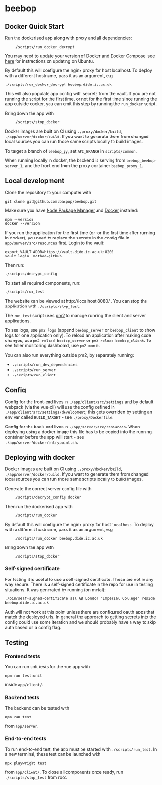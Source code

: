 # beebop

## Docker Quick Start

Run the dockerised app along with proxy and all dependencies:

```
    ./scripts/run_docker_decrypt
```

You may need to update your version of Docker and Docker Compose: see [here](https://docs.docker.com/engine/install/ubuntu/) for instructions on updating on Ubuntu. 

By default this will configure the nginx proxy for host localhost. To deploy with a different hostname, pass it as an argument, e.g.
```
./scripts/run_docker_decrypt beebop.dide.ic.ac.uk
```

This will also populate app config with secrets from the vault. If you are not running the script for the first time,
or not for the first time since running the app outside docker, you can omit this step by running the `run_docker` script.

Bring down the app with
```
    ./scripts/stop_docker
```

Docker images are built on CI using `./proxy/docker/build`, `./app/server/docker/build`. If you want
to generate them from changed local sources you can run those same scripts locally to build images.

To target a branch of `beebop_py`, set `API_BRANCH` in `scripts/common`.

When running locally in docker, the backend is serving from `beebop_beebop-server_1`, and the front end from the proxy
container `beebop_proxy_1`.

## Local development

Clone the repository to your computer with
```
git clone git@github.com:bacpop/beebop.git
```


Make sure you have [Node Package Manager](https://docs.npmjs.com/downloading-and-installing-node-js-and-npm) and [Docker](https://docs.docker.com/get-docker/) installed:
```
npm --version
docker --version
```


If you run the application for the first time (or for the first time after running in docker), you need to replace the 
secrets in the config file in `app/server/src/resources` first. 
Login to the vault:
```
export VAULT_ADDR=https://vault.dide.ic.ac.uk:8200
vault login -method=github
```
Then run:
```
./scripts/decrypt_config
```


To start all required components, run:
```
./scripts/run_test
```

The website can be viewed at http://localhost:8080/ . You can stop the application with `./scripts/stop_test`.

The `run_test` script uses [pm2](https://github.com/Unitech/pm2) to manage running the client and server applications.

To see logs, use `pm2 logs` (append `beebop_server` or `beebop_client` to show logs for one application only).
To reload an application after making code changes, use `pm2 reload beebop_server` or `pm2 reload beebop_client`.
To see fuller monitoring dashboard, use `pm2 monit`.

You can also run everything outside pm2, by separately running:
- `./scripts/run_dev_dependencies`
- `./scripts/run_server`
- `./scripts/run_client`

## Config
Config for the front-end lives in `./app/client/src/settings` and by default webpack (via the vue-cli) will use the config 
defined in `./app/client/src/settings/development`; this gets overriden by setting an env var called `BUILD_TARGET` - see `./proxy/Dockerfile`.

Config for the back-end lives in `./app/server/src/resources`. When deploying using a docker image this file has to be 
copied into the running container before the app will start - see `./app/server/docker/entrypoint.sh`.

## Deploying with docker

Docker images are built on CI using `./proxy/docker/build`, `./app/server/docker/build`. If you want 
to generate them from changed local sources you can run those same scripts locally to build images. 

Generate the correct server config file with
```
    ./scripts/decrypt_config docker
```

Then run the dockerised app with

```
    ./scripts/run_docker
```

By default this will configure the nginx proxy for host `localhost`. To deploy with a different hostname, pass
it as an argument, e.g. 

```
    ./scripts/run_docker beebop.dide.ic.ac.uk
```

Bring down the app with
```
    ./scripts/stop_docker
```

### Self-signed certificate
For testing it is useful to use a self-signed certificate. These are not in any way secure.
There is a self-signed certificate in the repo for use in testing situations. It was generated by running (on metal):

```
./bin/self-signed-certificate ssl GB London "Imperial College" reside beebop.dide.ic.ac.uk
```

Auth will not work at this point unless there are configured oauth apps that match the deployed urls.
In general the approach to getting secrets into the config could use some iteration and we should probably have a way to skip auth 
based on a config flag.

## Testing
### Frontend tests

You can run unit tests for the vue app with
```
npm run test:unit
```
inside `app/client/`.

### Backend tests

The backend can be tested with 
```
npm run test
```
from `app/server`.

### End-to-end tests
To run end-to-end test, the app must be started with `./scripts/run_test`. In a new terminal, these test can be launched with
```
npx playwright test
```
from `app/client/`.
To close all components once ready, run `./scripts/stop_test` from root.
